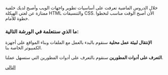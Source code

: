 خلال الدروس الماضية تعرفت على أساسيات تطوير واجهات الويب وأصبح لديك خلفية ممتازة عن لغتي الهيكلة HTML والتنسيقات CSS. الأن أصبح الوقت مناسب لنخطوا خطوة للأمام.

### ما الذي سنتعلمة في الورشة التالية:

**الإنتقال لبيئة عمل محلية**
سنقوم بالبدء بالعمل مع الملفات وبناء المواقع على أجهزة الكمبيوتر الخاصة بنا.

**التعرف على أدوات المطورين**
سنقوم بالتعرف على أدوات المطورين التي ستسهل عملنا.

<a href="https://coretabs.net/classroom/frontend/الإنتقال-لبيئة-العمل-المحلية" target="_self" class="task-btn">التالي</a>
